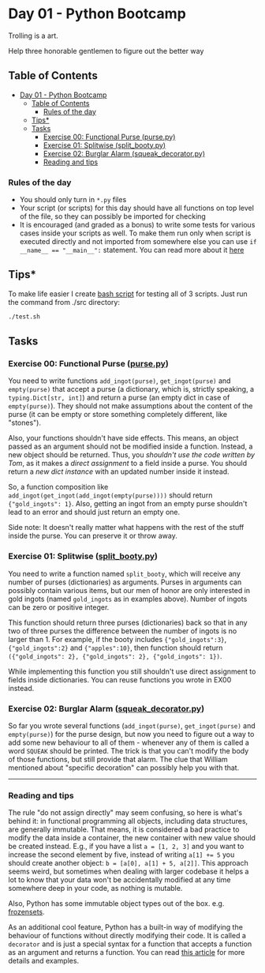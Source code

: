 # Day 01 - Python Bootcamp

Trolling is a art.

Help three honorable gentlemen to figure out the better way

## Table of Contents

- [Day 01 - Python Bootcamp](#day-01---python-bootcamp)
  - [Table of Contents](#table-of-contents)
    - [Rules of the day](#rules-of-the-day)
  - [Tips\*](#tips)
  - [Tasks](#tasks)
    - [Exercise 00: Functional Purse (purse.py)](#exercise-00-functional-purse-pursepy)
    - [Exercise 01: Splitwise (split\_booty.py)](#exercise-01-splitwise-split_bootypy)
    - [Exercise 02: Burglar Alarm (squeak\_decorator.py)](#exercise-02-burglar-alarm-squeak_decoratorpy)
    - [Reading and tips](#reading-and-tips)

### Rules of the day

- You should only turn in `*.py` files
- Your script (or scripts) for this day should have all functions on top level of the file, so they can possibly be imported for checking
- It is encouraged (and graded as a bonus) to write some tests for various cases inside your scripts as well. To make them run only when script is executed directly and not imported from somewhere else you can use `if __name__ == "__main__":` statement. You can read more about it [here](https://www.geeksforgeeks.org/what-does-the-if-__name__-__main__-do/)

## Tips*

To make life easier I create [bash script](./src/test.sh) for testing all of 3 scripts. Just run the command from ./src directory:

```sh
./test.sh
```

## Tasks

### Exercise 00: Functional Purse ([purse.py](src/purse.py))

You need to write functions `add_ingot(purse)`, `get_ingot(purse)` and `empty(purse)` that accept
a purse (a dictionary, which is, strictly speaking, a `typing.Dict[str, int]`) and return a purse
(an empty dict in case of `empty(purse)`). They should not make assumptions about the content of
the purse (it can be empty or store something completely different, like "stones").

Also, your functions shouldn't have side effects. This means, an object passed as an argument
should not be modified inside a function. Instead, a new object should be returned. Thus, you
*shouldn't use the code written by Tom*, as it makes a *direct assignment* to a field inside
a purse. You should return a *new dict instance* with an updated number inside it instead.

So, a function composition like `add_ingot(get_ingot(add_ingot(empty(purse))))` should return
`{"gold_ingots": 1}`. Also, getting an ingot from an empty purse shouldn't lead to an error and
should just return an empty one.

Side note: It doesn't really matter what
happens with the rest of the stuff inside the purse. You can preserve it or throw away.

### Exercise 01: Splitwise ([split_booty.py](src/split_booty.py))

You need to write a function named `split_booty`, which will receive any number of purses (dictionaries) as arguments. Purses in arguments can possibly contain various items, but our men of honor are only interested in gold ingots (named `gold_ingots` as in examples above). Number of ingots can be zero or positive integer.

This function should return three purses (dictionaries) back so that in any two of three purses the difference between the number of ingots is no larger than 1. For example, if the booty includes `{"gold_ingots":3}`, `{"gold_ingots":2}` and `{"apples":10}`, then function should return `({"gold_ingots": 2}, {"gold_ingots": 2}, {"gold_ingots": 1})`.

While implementing this function you still shouldn't use direct assignment to fields inside dictionaries. You can reuse functions you wrote in EX00 instead.

### Exercise 02: Burglar Alarm ([squeak_decorator.py](src/squeak_decorator.py))

 So far you wrote several functions (`add_ingot(purse)`, `get_ingot(purse)` and `empty(purse)`) for the purse design, but now you need to figure out a way to add some new behaviour to all of them - whenever any of them is called a word `SQUEAK` should be printed. The trick is that you can't modify the body of those functions, but still provide that alarm. The clue that William mentioned about "specific decoration" can possibly help you with that.

-----

### Reading and tips

The rule "do not assign directly" may seem confusing, so here is what's behind it: in functional programming all objects, including data structures, are generally immutable.
That means, it is considered a bad practice to modify the data inside a container, the new container with new value should be created instead.
E.g., if you have a list `a = [1, 2, 3]` and you want to increase the second element by five, instead of writing `a[1] += 5` you should create another object: `b = [a[0], a[1] + 5, a[2]]`.
This approach seems weird, but sometimes when dealing with larger codebase it helps a lot to know that your data won't be accidentally modified at any time somewhere deep in your code, as nothing is mutable.

Also, Python has some immutable object types out of the box. e.g. [frozensets](https://docs.python.org/3/library/stdtypes.html#frozenset).

As an additional cool feature, Python has a built-in way of modifying the behaviour of functions without directly modifying their code.
It is called a `decorator` and is just a special syntax for a function that accepts a function as an argument and returns a function. You can read [this article](https://realpython.com/primer-on-python-decorators/) for more details and examples.
